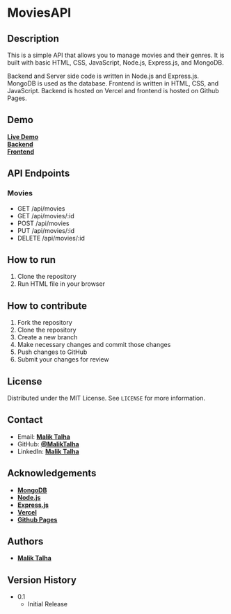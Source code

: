 # MoviesAPI 

## Description
This is a simple API that allows you to manage movies and their genres. It is built with basic HTML, CSS, JavaScript, Node.js, Express.js, and MongoDB.

Backend and Server side code is written in Node.js and Express.js. MongoDB is used as the database. Frontend is written in HTML, CSS, and JavaScript.
Backend is hosted on Vercel and frontend is hosted on Github Pages.

## Demo

[**Live Demo**](https://maliktalha03.github.io/MoviesAPI-Frontend/) <br/>
[**Backend**](https://movies-api-dh9c.vercel.app/) <br/>
[**Frontend**](https://maliktalha03.github.io/MoviesAPI-Frontend/) <br/>

## API Endpoints
### Movies
- GET /api/movies
- GET /api/movies/:id
- POST /api/movies
- PUT /api/movies/:id
- DELETE /api/movies/:id

## How to run
1. Clone the repository
2. Run HTML file in your browser


## How to contribute

1. Fork the repository
2. Clone the repository
3. Create a new branch
4. Make necessary changes and commit those changes
5. Push changes to GitHub
6. Submit your changes for review

## License

Distributed under the MIT License. See `LICENSE` for more information.

## Contact

- Email: [**Malik Talha**](mailto:mtnaqshbandi2003@gmail.com)
- GitHub: [**@MalikTalha**](https://github.com/MalikTalha03)
- LinkedIn: [**Malik Talha**](https://www.linkedin.com/in/vatalhamalik/)

## Acknowledgements

- [**MongoDB**](https://www.mongodb.com/)
- [**Node.js**](https://nodejs.org/en/)
- [**Express.js**](https://expressjs.com/)
- [**Vercel**](https://vercel.com/)
- [**Github Pages**](https://pages.github.com/)

## Authors

- [**Malik Talha**](https://github.com/MalikTalha03)

## Version History

- 0.1
  - Initial Release
